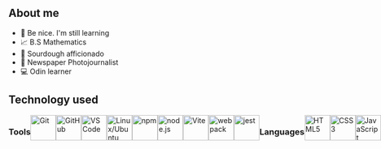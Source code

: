 <h2>About me</h2>
<div>
  <ul>
    <li>👋 Be nice. I'm still learning</li>
    <li>📈 B.S Mathematics</li>
    <li>🍞 Sourdough afficionado</li>
    <li>📰 Newspaper Photojournalist</li>
    <li>💻 Odin learner</li>
</div>

<h2>Technology used</h2>
<div style="display: flex; max-width: 250px;">
  <h3>Tools</h3>
<img src = "https://user-images.githubusercontent.com/25181517/192108372-f71d70ac-7ae6-4c0d-8395-51d8870c2ef0.png" title ="Git" width=50px>
<img src="https://user-images.githubusercontent.com/25181517/192108374-8da61ba1-99ec-41d7-80b8-fb2f7c0a4948.png" title = "GitHub" width=50px>
<img src="https://user-images.githubusercontent.com/25181517/192108891-d86b6220-e232-423a-bf5f-90903e6887c3.png" title = "VS Code" width=50px>
  <img src="https://user-images.githubusercontent.com/25181517/186884153-99edc188-e4aa-4c84-91b0-e2df260ebc33.png" title = "Linux/Ubuntu" width=50px>
  <img src="https://user-images.githubusercontent.com/25181517/121401671-49102800-c959-11eb-9f6f-74d49a5e1774.png" title = "npm" width=50px>
  <img src="https://user-images.githubusercontent.com/25181517/183568594-85e280a7-0d7e-4d1a-9028-c8c2209e073c.png" title = "node.js" width=50px>
  <img src="https://github.com/marwin1991/profile-technology-icons/assets/62091613/b40892ef-efb8-4b0e-a6b5-d1cfc2f3fc35" title = "Vite" width=50px>
  <img src="https://user-images.githubusercontent.com/25181517/187955008-981340e6-b4cc-441b-80cf-7a5e94d29e7e.png" title = "webpack" width=50px>
  <img src="https://user-images.githubusercontent.com/25181517/187955005-f4ca6f1a-e727-497b-b81b-93fb9726268e.png" title = "jest" width=50px>
  <h3>Languages</h3>
<img src="https://user-images.githubusercontent.com/25181517/192158954-f88b5814-d510-4564-b285-dff7d6400dad.png" title = "HTML5" width=50px>
<img src="https://user-images.githubusercontent.com/25181517/183898674-75a4a1b1-f960-4ea9-abcb-637170a00a75.png" title = "CSS3" width=50px>
<img src="https://user-images.githubusercontent.com/25181517/117447155-6a868a00-af3d-11eb-9cfe-245df15c9f3f.png" title = "JavaScript" width=50px>
<img src="https://user-images.githubusercontent.com/25181517/192106070-46255bcf-65e6-4c6b-a296-bf8d0d8fb2a7.png" title = "C" width=50px>
<img src="https://user-images.githubusercontent.com/25181517/183423507-c056a6f9-1ba8-4312-a350-19bcbc5a8697.png" title = "Python" width=50px>
<img src="https://www.r-project.org/Rlogo.png" title = "R" width=50px>
<h3>Frameworks</h3>
  <img src="https://user-images.githubusercontent.com/25181517/183897015-94a058a6-b86e-4e42-a37f-bf92061753e5.png" title = "React.js" height=50px>
<h3>Database</h3>
<img src="https://user-images.githubusercontent.com/25181517/183896128-ec99105a-ec1a-4d85-b08b-1aa1620b2046.png" title = "MySQL" width=50px>
<img src="https://user-images.githubusercontent.com/25181517/182884177-d48a8579-2cd0-447a-b9a6-ffc7cb02560e.png" title = "MongoDB" width=50px>
</div>

<!---
alexwittwer/alexwittwer is a ✨ special ✨ repository because its `README.md` (this file) appears on your GitHub profile.
You can click the Preview link to take a look at your changes.
--->

